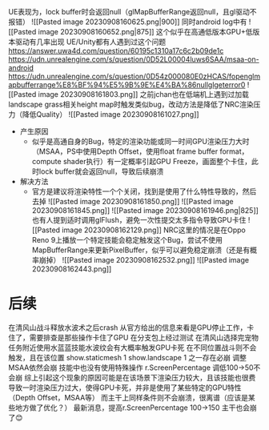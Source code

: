 UE表现为，lock buffer时会返回null（glMapBufferRange返回null，且gl驱动不报错）
![[Pasted image 20230908160625.png|900]]
同时android log中有
![[Pasted image 20230908160652.png|875]]
这个似乎在高通低版本GPU+低版本驱动有几率出现
UE/Unity都有人遇到过这个问题
https://answer.uwa4d.com/question/60195c1310a17c6c2b09de1c
https://udn.unrealengine.com/s/question/0D52L00004luws6SAA/msaa-on-android
https://udn.unrealengine.com/s/question/0D54z000080E0zHCAS/fopenglmapbufferrange%E8%BF%94%E5%9B%9E%E4%BA%86nullglgeterror0
![[Pasted image 20230908161803.png]]
之前jchan也在低端机上遇到过加载landscape grass相关height map时触发类似bug，改动方法是降低了NRC渲染压力（降低Quality）
![[Pasted image 20230908161027.png]]
- 产生原因
	- 似乎是高通自身的Bug，特定的渲染功能或同一时间GPU渲染压力大时（MSAA，PS中使用Depth Offset，使用float frame buffer format，compute shader执行）有一定概率引起GPU Freeze，画面整个卡住，此时lock buffer就会返回null，导致后续崩溃
- 解决方法
	- 官方是建议将渲染特性一个个关闭，找到是使用了什么特性导致的，然后去掉
		![[Pasted image 20230908161850.png]]
		![[Pasted image 20230908161845.png]]
		![[Pasted image 20230908161946.png|825]]
		也有人提到适时调用glFlush，避免一次性提交太多指令导致GPU卡住
		![[Pasted image 20230908162129.png]]
		NRC这里的情况是在Oppo Reno 9上播放一个特定技能会稳定触发这个Bug，尝试不使用MapBufferRange来更新PixelBuffer，似乎可以避免稳定崩溃（还是有概率崩掉）
		![[Pasted image 20230908162532.png]]
		![[Pasted image 20230908162443.png]]
# 后续
在清风山战斗释放水波术之后crash
从官方给出的信息来看是GPU停止工作，卡住了，需要排查是那些操作卡住了GPU
在分支包上经过测试
在清风山选择完宠物任务附近使用水蓝蓝技能水波纹会有大概率触发GPU卡死
在不同位置战斗则不会触发，且在该位置
show.staticmesh 1
show.landscape 1
之一存在必崩
调整MSAA依然会崩
技能中也没有使用特殊操作
r.ScreenPercentage 调低100->50不会崩
综上引起这个现象的原因可能是在该场景下渲染压力较大，且该技能也很费导致一时渲染压力过大，使得GPU卡死，并非是使用了某些特定的GPU特性（Depth Offset，MSAA等）
而主干上同样条件则不会崩溃，很离谱（应该是某些地方做了优化？）
最新消息，提高r.ScreenPercentage 100->150 主干也会崩了😊
